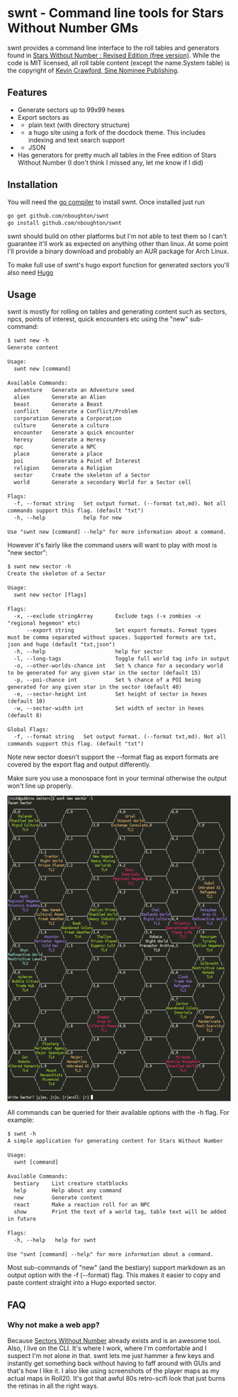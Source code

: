 # swnt - Command line tools for Stars Without Number GMs

swnt provides a command line interface to the roll tables and generators found in [Stars Without Number : Revised Edition (free version)](https://www.drivethrurpg.com/product/230009/Stars-Without-Number-Revised-Edition-Free-Version).
While the code is MIT licensed, all roll table content (except the name.System table) is the copyright of [Kevin Crawford, Sine Nominee Publishing](https://sinenominepublishing.com/).

## Features

* Generate sectors up to 99x99 hexes
* Export sectors as
* * plain text (with directory structure)
* * a hugo site using a fork of the docdock theme. This includes indexing and text search support
* * JSON
* Has generators for pretty much all tables in the Free edition of Stars Without Number (I don't think I missed any, let me know if I did)
  
## Installation

You will need the [go compiler](https://golang.org/) to install swnt. Once installed just run

    go get github.com/nboughton/swnt
    go install github.com/nboughton/swnt

swnt should build on other platforms but I'm not able to test them so I can't guarantee it'll work as expected on anything other than linux. At some point I'll provide
a binary download and probably an AUR package for Arch Linux.

To make full use of swnt's hugo export function for generated sectors you'll also need [Hugo](https://gohugo.io)

## Usage

swnt is mostly for rolling on tables and generating content such as sectors, npcs, points of interest, quick encounters etc using the "new" sub-command:

```
$ swnt new -h
Generate content

Usage:
  swnt new [command]

Available Commands:
  adventure   Generate an Adventure seed
  alien       Generate an Alien
  beast       Generate a Beast
  conflict    Generate a Conflict/Problem
  corporation Generate a Corporation
  culture     Generate a culture
  encounter   Generate a quick encounter
  heresy      Generate a Heresy
  npc         Generate a NPC
  place       Generate a place
  poi         Generate a Point of Interest
  religion    Generate a Religion
  sector      Create the skeleton of a Sector
  world       Generate a secondary World for a Sector cell

Flags:
  -f, --format string   Set output format. (--format txt,md). Not all commands support this flag. (default "txt")
  -h, --help            help for new

Use "swnt new [command] --help" for more information about a command.
```

However it's fairly like the command users will want to play with most is "new sector":

```
$ swnt new sector -h
Create the skeleton of a Sector

Usage:
  swnt new sector [flags]

Flags:
  -x, --exclude stringArray       Exclude tags (-x zombies -x "regional hegemon" etc)
      --export string             Set export formats. Format types must be comma separated without spaces. Supported formats are txt, json and hugo (default "txt,json")
  -h, --help                      help for sector
  -l, --long-tags                 Toggle full world tag info in output
  -o, --other-worlds-chance int   Set % chance for a secondary world to be generated for any given star in the sector (default 15)
  -p, --poi-chance int            Set % chance of a POI being generated for any given star in the sector (default 40)
  -e, --sector-height int         Set height of sector in hexes (default 10)
  -w, --sector-width int          Set width of sector in hexes (default 8)

Global Flags:
  -f, --format string   Set output format. (--format txt,md). Not all commands support this flag. (default "txt")
```

Note new sector doesn't support the --format flag as export formats are covered by the export flag and output differently.

Make sure you use a monospace font in your terminal otherwise the output won't line up properly.

![A generated sector](screenshot.png "A generated sector")

All commands can be queried for their available options with the -h flag. For example:


```
$ swnt -h
A simple application for generating content for Stars Without Number

Usage:
  swnt [command]

Available Commands:
  bestiary    List creature statblocks
  help        Help about any command
  new         Generate content
  react       Make a reaction roll for an NPC
  show        Print the text of a world tag, table text will be added in future

Flags:
  -h, --help   help for swnt

Use "swnt [command] --help" for more information about a command.
```

Most sub-commands of "new" (and the bestiary) support markdown as an output option with the -f (--format) flag. This makes it easier to copy and paste content straight into a Hugo exported sector.

## FAQ

### Why not make a web app?

Because [Sectors Without Number](https://sectorswithoutnumber.com/) already exists and is an awesome tool. Also, I live on the CLI. It's where I work, where I'm comfortable and I suspect I'm not alone in that. swnt lets me just hammer a few keys and instantly get something back without having to faff around with GUIs and that's how I like it. I also like using screenshots of the player maps as my actual maps in Roll20. It's got that awful 80s retro-scifi look that just burns the retinas in all the right ways.
